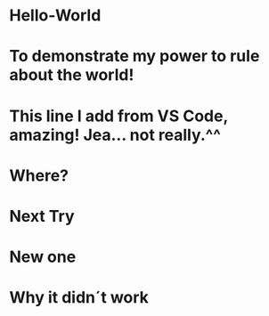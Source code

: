 # Hello-World
# To demonstrate my power to rule about the world!
# This line I add from VS Code, amazing! Jea... not really.^^
# Where?
# Next Try
# New one 
# Why it didn´t work